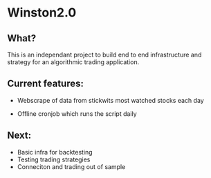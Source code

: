 # Winston2.0

## What?
This is an independant project to build end to end infrastructure and strategy for an algorithmic trading application.


## Current features:
- Webscrape of data from stickwits most watched stocks each day

- Offline cronjob which runs the script daily

## Next:
- Basic infra for backtesting 
- Testing trading strategies
- Conneciton and trading out of sample
